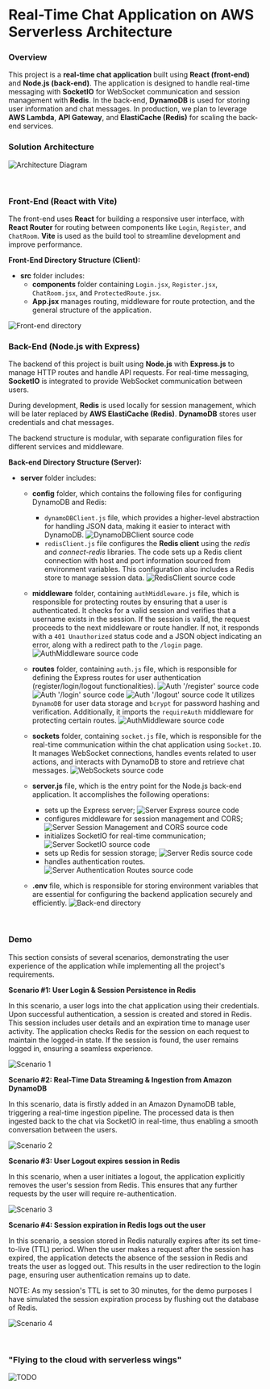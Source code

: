 # **Real-Time Chat Application on AWS Serverless Architecture**

### **Overview**

This project is a **real-time chat application** built using **React (front-end)** and **Node.js (back-end)**. The application is designed to handle real-time messaging with **SocketIO** for WebSocket communication and session management with **Redis**. In the back-end, **DynamoDB** is used for storing user information and chat messages. In production, we plan to leverage **AWS Lambda**, **API Gateway**, and **ElastiCache (Redis)** for scaling the back-end services.
<br>

### Solution Architecture 

<!-- Remove the above title once the diagram is ready -->
![Architecture Diagram](./images/todo.png)
<!-- TODO: Architecture Diagram -->

<br>

### **Front-End (React with Vite)**
The front-end uses **React** for building a responsive user interface, with **React Router** for routing between components like `Login`, `Register`, and `ChatRoom`. **Vite** is used as the build tool to streamline development and improve performance.

**Front-End Directory Structure (Client):**
- **src** folder includes:
  - **components** folder containing `Login.jsx`, `Register.jsx`, `ChatRoom.jsx`, and `ProtectedRoute.jsx`.
  - **App.jsx** manages routing, middleware for route protection, and the general structure of the application.
  
![Front-end directory](./images/frontend-directory.png)

### **Back-End (Node.js with Express)**

The backend of this project is built using **Node.js** with **Express.js** to manage HTTP routes and handle API requests. For real-time messaging, **SocketIO** is integrated to provide WebSocket communication between users. 

During development, **Redis** is used locally for session management, which will be later replaced by **AWS ElastiCache (Redis)**. **DynamoDB** stores user credentials and chat messages. 

The backend structure is modular, with separate configuration files for different services and middleware.

**Back-end Directory Structure (Server):**
- **server** folder includes:
  - **config** folder, which contains the following files for configuring DynamoDB and Redis:
    - `dynamoDBClient.js` file, which provides a higher-level abstraction for handling JSON data, making it easier to interact with DynamoDB.
    ![DynamoDBClient source code](./images/dynamoDBClient_source_code.png)
    - `redisClient.js` file configures the **Redis client** using the *redis* and *connect-redis* libraries. The code sets up a Redis client connection with host and port information sourced from environment variables. This configuration also includes a Redis store to manage session data.
    ![RedisClient source code](./images/redisClient_source_code.png)
  - **middleware** folder, containing `authMiddleware.js` file, which is responsible for protecting routes by ensuring that a user is authenticated. It checks for a valid session and verifies that a username exists in the session. If the session is valid, the request proceeds to the next middleware or route handler. If not, it responds with a `401 Unauthorized` status code and a JSON object indicating an error, along with a redirect path to the `/login` page.
  ![AuthMiddleware source code](./images/authMiddleware_source_code.png)
  - **routes** folder, containing `auth.js` file, which is responsible for defining the Express routes for user authentication (register/login/logout functionalities).
  ![Auth '/register' source code](./images/auth_register_source_code.png)
  ![Auth '/login' source code](./images/auth_login_source_code.png)
  ![Auth '/logout' source code](./images/auth_logout_source_code.png)
  It utilizes `DynamoDB` for user data storage and `bcrypt` for password hashing and verification. Additionally, it imports the `requireAuth` middleware for protecting certain routes.
  ![AuthMiddleware source code](./images/auth_requireAuth_middleware_source_code.png)
  - **sockets** folder, containing `socket.js` file, which is responsible for the real-time communication within the chat application using `Socket.IO`. It manages WebSocket connections, handles events related to user actions, and interacts with DynamoDB to store and retrieve chat messages.
  ![WebSockets source code](./images/socket_source_code.png)
  - **server.js** file, which is the entry point for the Node.js back-end application. It accomplishes the following operations:
    - sets up the Express server;
      ![Server Express source code](./images/server_express_source_code.png)
    - configures middleware for session management and CORS;
      ![Server Session Management and CORS source code](./images/server_cors_session_source_code.png)
    - initializes SocketIO for real-time communication;
      ![Server SocketIO source code](./images/server_socket_source_code.png)
    - sets up Redis for session storage;
      ![Server Redis source code](./images/server_redis_source_code.png)
    - handles authentication routes.
      ![Server Authentication Routes source code](./images/server_authroutes_source_code.png)

  - **.env** file, which is responsible for storing environment variables that are essential for configuring the backend application securely and efficiently. 
  ![Back-end directory](./images/back-end-directory-structure.png)

<br>

### Demo

This section consists of several scenarios, demonstrating the user experience of the application while implementing all the project's requirements.

**Scenario #1: User Login & Session Persistence in Redis**

In this scenario, a user logs into the chat application using their credentials. Upon successful authentication, a session is created and stored in Redis. This session includes user details and an expiration time to manage user activity. The application checks Redis for the session on each request to maintain the logged-in state. If the session is found, the user remains logged in, ensuring a seamless experience.

![Scenario 1](./scenarios/Scenario_1.gif)

**Scenario #2: Real-Time Data Streaming & Ingestion from Amazon DynamoDB**

In this scenario, data is firstly added in an Amazon DynamoDB table, triggering a real-time ingestion pipeline. The processed data is then ingested back to the chat via SocketIO in real-time, thus enabling a smooth conversation between the users.

![Scenario 2](./scenarios/Scenario_2.gif)

**Scenario #3: User Logout expires session in Redis**

In this scenario, when a user initiates a logout, the application explicitly removes the user's session from Redis. This ensures that any further requests by the user will require re-authentication. 

![Scenario 3](./scenarios/Scenario_3.gif)

**Scenario #4: Session expiration in Redis logs out the user**

In this scenario, a session stored in Redis naturally expires after its set time-to-live (TTL) period. When the user makes a request after the session has expired, the application detects the absence of the session in Redis and treats the user as logged out. This results in the user redirection to the login page, ensuring user authentication remains up to date.

NOTE: As my session's TTL is set to 30 minutes, for the demo purposes I have simulated the session expiration process by flushing out the database of Redis.

![Scenario 4](./scenarios/Scenario_4.gif)

<br>

### "Flying to the cloud with serverless wings"

<!-- TODO: Migration to AWS cloud -->

![TODO](./images/todo.png)